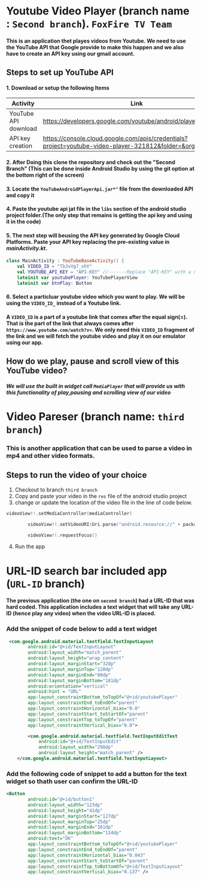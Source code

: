 # Youtube Video Player (branch name : ```Second branch```). ```FoxFire TV Team```
#### This is an application thet playes videos from Youtube. We need to use the YouTube API that Google provide to make this happen and we also have to create an API key using our gmail account. 

## Steps to set up YouTube API 
#### 1. Download or setup the following Items
|Activity|Link|
|--------|--------|
|YouTube API download|https://developers.google.com/youtube/android/player/downloads|
|API key creation|https://console.cloud.google.com/apis/credentials?project=youtube-video-player-321812&folder=&organizationId=|


#### 2. After Doing this clone the repository and check out the **"Second Branch"** (This can be done inside Android Studio by using the git option at the bottom right of the screen)

#### 3. Locate the ```YouTubeAndroidPlayerApi.jar*"``` file from the downloaded API and copy it
#### 4. Paste the youtube api jat file in the ```libs``` section of the android studio project folder.(The only step that remains is getting the api key and using it in the code)

#### 5. The next step will beusing the API key generated by Google Cloud Platforms. Paste your API key replacing the pre-existing value in _mainActivity.kt_.

```kotlin
class MainActivity : YouTubeBaseActivity() {
    val VIDEO_ID = "TbJvVg7_shY"
    val YOUTUBE_API_KEY = "API-KEY" //-------Replace "API-KEY" with a new API key
    lateinit var youtubePlayer: YouTubePlayerView
    lateinit var btnPlay: Button
```
#### 6. Select a particluar youtube video which you want to play. We will be using the ```VIDEO_ID_``` instead of a Youtube link.
#### A ```VIDEO_ID```  is a part of a youtube link that comes after the equal sign(=). That is the part of the link that always comes after ```https://www.youtube.com/watch?v=```. We only need this ```VIDEO_ID``` fragment of the link and we will fetch the youtube video and play it on our emulator using our app.



## How do we play, pause and scroll view of this YouTube video?


##### We will use the built in widget call ```MediaPlayer``` that will provide us with this functionality of play,pausing and scrolling view of our video







# Video Pareser (branch name: ```third branch```)

### This is another application that can be used to parse a video in mp4 and other video formats. 
## Steps to run the video of your choice

1. Checkout to branch ```third branch ```
2.  Copy and paste your video in the ```res``` file of the android studio project 
3. change or update the location of the video file in the line of code below. 
```kotlin
videoView!!.setMediaController(mediaController)

        videoView!!.setVideoURI(Uri.parse("android.resource://" + packageName + "/" + R.raw.video)) //----check or update file location

        videoView!!.requestFocus()
```
4. Run the app 



# URL-ID search bar included app (```URL-ID``` branch)

#### The previous application (the one on ```second branch```) had a URL-ID that was hard coded. This application includes a text widget that will take any URL-ID (hence play any video) when the video URL-ID is placed.


### Add the snippet of code below to add a text widget

```xml
 <com.google.android.material.textfield.TextInputLayout
        android:id="@+id/TextInputLayout"
        android:layout_width="match_parent"
        android:layout_height="wrap_content"
        android:layout_marginStart="32dp"
        android:layout_marginTop="120dp"
        android:layout_marginEnd="80dp"
        android:layout_marginBottom="181dp"
        android:orientation="vertical"
        android:hint = "URL"
        app:layout_constraintBottom_toTopOf="@+id/youtubePlayer"
        app:layout_constraintEnd_toEndOf="parent"
        app:layout_constraintHorizontal_bias="0.0"
        app:layout_constraintStart_toStartOf="parent"
        app:layout_constraintTop_toTopOf="parent"
        app:layout_constraintVertical_bias="0.0">

        <com.google.android.material.textfield.TextInputEditText
            android:id="@+id/TextInputEdit"
            android:layout_width="298dp"
            android:layout_height="match_parent" />
    </com.google.android.material.textfield.TextInputLayout>
```

### Add the following code of snippet to add a button for the text widget so thath user can confirm the URL-ID
```xml
<Button
        android:id="@+id/button1"
        android:layout_width="123dp"
        android:layout_height="41dp"
        android:layout_marginStart="127dp"
        android:layout_marginTop="25dp"
        android:layout_marginEnd="161dp"
        android:layout_marginBottom="114dp"
        android:text="OK"
        app:layout_constraintBottom_toTopOf="@+id/youtubePlayer"
        app:layout_constraintEnd_toEndOf="parent"
        app:layout_constraintHorizontal_bias="0.043"
        app:layout_constraintStart_toStartOf="parent"
        app:layout_constraintTop_toBottomOf="@+id/TextInputLayout"
        app:layout_constraintVertical_bias="0.137" />
```

